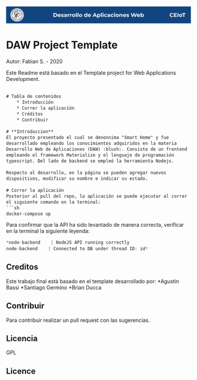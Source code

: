 ![header](doc/header.png)

# DAW Project Template

Autor: Fabian S. - 2020

Este Readme está basado en el Template project for Web Applications Development.

```To read all project documentation, please go to its wiki in [this link](https://github.com/ce-iot/daw-project-template/wiki).

# Tabla de contenidos
    * Introducción
    * Correr la aplicación
    * Créditos
    * Contribuir

# **Introduccion**
El proyecto presentado el cual se denonnima "Smart Home" y fue desarrollado empleando los conocimientos adquiridos en la materia Desarrollo Web de Aplicaciones (DAW) :blush:. Consiste de un frontend empleando el framework Materialize y el lenguaje de programación typescript. Del lado de backend se empleó la herramienta Nodejs. 

Respecto al desarrollo, en la página se pueden agregar nuevos dispositivos, modificar su nombre e indicar su estado.

# Correr la aplicación
Posterior al pull del repo, la aplicación se puede ejecutar al correr el siguiente comando en la terminal:
```sh
docker-compose up
```

Para confirmar que la API ha sido levantado de manera correcta, verificar en la terminal la siguiente leyenda:
```javascript
*node-backend    | NodeJS API running correctly
node-backend    | Connected to DB under thread ID: id*
```
## Creditos
Este trabajo final está basado en el template desarrollado por:
 *Agustín Bassi
 *Santiago Germino
 *Brian Ducca 

## Contribuir
Para contribuir realizar un pull request con las sugerencias.

## Licencia
GPL


## Licence

```![footer](doc/footer.png)




